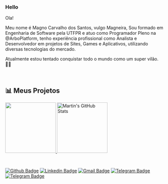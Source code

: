 ### Hello 

Ola! 

Meu nome é Magno Carvalho dos Santos, vulgo Magneira, Sou formado em Engenharia de Software pela UTFPR e atuo como Programador Pleno na @ArboPlatform, tenho experiência profissional como Analista e Desenvolvedor em projetos de Sites, Games e Aplicativos, utilizando diversas tecnologias do mercado.

Atualmente estou tentado conquistar todo o mundo como um super vilão. 🐱‍🏍

<br/>
<h2>📊 Meus Projetos</h2>
<p align="left"> 
  <a href="https://github.com/magnocarvalho/">
    <img height="160px" src="https://github-readme-stats.vercel.app/api/top-langs/?username=magnocarvalho&hide=html&layout=compact&bg_color=0e0e0e&text_color=c9cacc&title_color=fff"  />
  </a>
  <a href="https://github.com/lucasalme1da">
    <img height="160px"src="https://github-readme-stats.vercel.app/api?username=magnocarvalho&show_icons=true&line_height=27&count_private=true&title_color=fff&text_color=c9cacc&icon_color=da1e5b&bg_color=0e0e0e" alt="Martin's GitHub Stats" />
  </a>
</p>
<br/>

[![Github Badge](https://img.shields.io/badge/-Github-000?style=flat-square&logo=Github&logoColor=white&link=https://github.com/magnocarvalho)](https://github.com/magnocarvalho)
[![Linkedin Badge](https://img.shields.io/badge/-LinkedIn-blue?style=flat-square&logo=Linkedin&logoColor=white&link=https://www.linkedin.com/in/magnocarv/)](https://www.linkedin.com/in/magnocarv/)
[![Gmail Badge](https://img.shields.io/badge/-Gmail-c14438?style=flat-square&logo=Gmail&logoColor=white&link=mailto:magnosantos@alunos.utfpr.edu.br)](mailto:magnosantos@alunos.utfpr.edu.br)
[![Telegram Badge](https://img.shields.io/badge/-Telegram-1ca0f1?style=flat-square&labelColor=1ca0f1&logo=telegram&logoColor=white&link=https://t.me/magnocarv/)](https://t.me/magnocarv/)
[![Telegram Badge](https://img.shields.io/badge/LATTES-URL-blue)](http://lattes.cnpq.br/4541248432395947)
